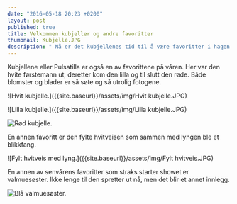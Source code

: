 ```yaml
---
date: "2016-05-18 20:23 +0200"
layout: post
published: true
title: Velkommen kubjeller og andre favoritter
thumbnail: Kubjelle.JPG
description: " Nå er det kubjellenes tid til å være favoritter i hagen. De kommer i flere farger med et utrolig flott bladverk.  "
---
```


Kubjellene eller Pulsatilla er også en av favorittene på våren. Her var den hvite førstemann ut, deretter kom den lilla og til slutt den røde. Både blomster og blader er så søte og så utrolig fotogene. 

![Hvit kubjelle.]({{site.baseurl}}/assets/img/Hvit kubjelle.JPG)

![Lilla kubjelle.]({{site.baseurl}}/assets/img/Lilla kubjelle.JPG)

![Rød kubjelle.]({{site.baseurl}}/assets/img/Kubjelle.JPG)

<!--more-->

En annen favoritt er den fylte hvitveisen som sammen med lyngen ble et blikkfang.

![Fylt hvitveis med lyng.]({{site.baseurl}}/assets/img/Fylt hvitveis.JPG)

En annen av senvårens favoritter som straks starter showet er valmuesøster. Ikke lenge til den spretter ut nå, men det blir et annet innlegg.

![Blå valmuesøster.]({{site.baseurl}}/assets/img/Bl%C3%A5%20valmues%C3%B8ster.JPG)
